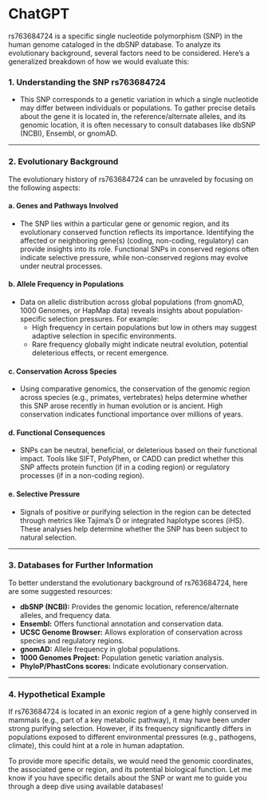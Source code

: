 # ChatGPT

rs763684724 is a specific single nucleotide polymorphism (SNP) in the human genome cataloged in the dbSNP database. To analyze its evolutionary background, several factors need to be considered. Here’s a generalized breakdown of how we would evaluate this:

### 1. **Understanding the SNP rs763684724**  
   - This SNP corresponds to a genetic variation in which a single nucleotide may differ between individuals or populations. To gather precise details about the gene it is located in, the reference/alternate alleles, and its genomic location, it is often necessary to consult databases like dbSNP (NCBI), Ensembl, or gnomAD.

---

### 2. **Evolutionary Background**  
The evolutionary history of rs763684724 can be unraveled by focusing on the following aspects:

#### a. **Genes and Pathways Involved**
   - The SNP lies within a particular gene or genomic region, and its evolutionary conserved function reflects its importance. Identifying the affected or neighboring gene(s) (coding, non-coding, regulatory) can provide insights into its role. Functional SNPs in conserved regions often indicate selective pressure, while non-conserved regions may evolve under neutral processes.

#### b. **Allele Frequency in Populations**
   - Data on allelic distribution across global populations (from gnomAD, 1000 Genomes, or HapMap data) reveals insights about population-specific selection pressures. For example:
     - High frequency in certain populations but low in others may suggest adaptive selection in specific environments.
     - Rare frequency globally might indicate neutral evolution, potential deleterious effects, or recent emergence.

#### c. **Conservation Across Species**
   - Using comparative genomics, the conservation of the genomic region across species (e.g., primates, vertebrates) helps determine whether this SNP arose recently in human evolution or is ancient. High conservation indicates functional importance over millions of years.

#### d. **Functional Consequences**
   - SNPs can be neutral, beneficial, or deleterious based on their functional impact. Tools like SIFT, PolyPhen, or CADD can predict whether this SNP affects protein function (if in a coding region) or regulatory processes (if in a non-coding region).

#### e. **Selective Pressure**
   - Signals of positive or purifying selection in the region can be detected through metrics like Tajima’s D or integrated haplotype scores (iHS). These analyses help determine whether the SNP has been subject to natural selection.

---

### 3. **Databases for Further Information**
To better understand the evolutionary background of rs763684724, here are some suggested resources:
   - **dbSNP (NCBI):** Provides the genomic location, reference/alternate alleles, and frequency data.
   - **Ensembl:** Offers functional annotation and conservation data.
   - **UCSC Genome Browser:** Allows exploration of conservation across species and regulatory regions.
   - **gnomAD:** Allele frequency in global populations.
   - **1000 Genomes Project:** Population genetic variation analysis.
   - **PhyloP/PhastCons scores:** Indicate evolutionary conservation.

---

### 4. **Hypothetical Example**
If rs763684724 is located in an exonic region of a gene highly conserved in mammals (e.g., part of a key metabolic pathway), it may have been under strong purifying selection. However, if its frequency significantly differs in populations exposed to different environmental pressures (e.g., pathogens, climate), this could hint at a role in human adaptation.

To provide more specific details, we would need the genomic coordinates, the associated gene or region, and its potential biological function. Let me know if you have specific details about the SNP or want me to guide you through a deep dive using available databases!